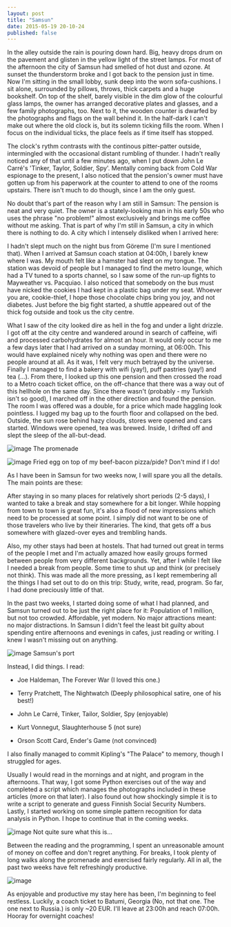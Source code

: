 ```yaml
---
layout: post
title: "Samsun"
date: 2015-05-19 20-10-24
published: false
---
```


In the alley outside the rain is pouring down hard. Big, heavy drops drum on the pavement and glisten in the yellow light of the street lamps. For most of the afternoon the city of Samsun had smelled of hot dust and ozone.  At sunset the thunderstorm broke and I got back to the pension just in time. Now I'm sitting in the small lobby, sunk deep into the worn sofa-cushions. I sit alone, surrounded by pillows, throws, thick carpets and a huge bookshelf. On top of the shelf, barely visible in the dim glow of the colourful glass lamps, the owner has arranged decorative plates and glasses, and a few family photographs, too. Next to it, the wooden counter is dwarfed by the photographs and flags on the wall behind it. In the half-dark I can't make out where the old clock is, but its solemn ticking fills the room. When I focus on the individual ticks, the place feels as if time itself has stopped.

The clock's rythm contrasts with the continous pitter-patter outside, intermingled with the occasional distant rumbling of thunder. I hadn't really noticed any of that until a few minutes ago, when I put down John Le Carré's 'Tinker, Taylor, Soldier, Spy'. Mentally coming back from Cold War espionage to the present, I also noticed that the pension's owner must have gotten up from his paperwork at the counter to attend to one of the rooms upstairs. There isn't much to do though, since I am the only guest.

No doubt that's part of the reason why I am still in Samsun: The pension is neat and very quiet. The owner is a stately-looking man in his early 50s who uses the phrase "no problem!" almost exclusively and brings me coffee without me asking. That is part of why I'm still in Samsun, a city in which there is nothing to do. A city which I intensely disliked when I arrived here:

I hadn't slept much on the night bus from Göreme (I'm sure I mentioned that). When I arrived at Samsun coach station at 04:00h, I barely knew where I was. My mouth felt like a hamster had slept on my tongue. The station was devoid of people but I managed to find the metro lounge, which had a TV tuned to a sports channel, so I saw some of the run-up fights to Mayweather vs. Pacquiao.  I also noticed that somebody on the bus must have nicked the cookies I had kept in a plastic bag under my seat. Whoever you are, cookie-thief, I hope those chocolate chips bring you joy, and not diabetes. Just before the big fight started, a shuttle appeared out of the thick fog outside and took us the city centre. 

What I saw of the city looked dire as hell in the fog and under a light drizzle. I got off at the city centre and wandered around in search of caffeine, wifi and processed carbohydrates for almost an hour. It would only occur to me a few days later that I had arrived on a sunday morning, at 06:00h. This would have explained nicely why nothing was open and there were no people around at all. As it was, I felt very much betrayed by the universe. Finally I managed to find a bakery with wifi (yay!), puff pastries (yay!) and tea (...). From there, I looked up this one pension and then crossed the road to a Metro coach ticket office, on the off-chance that there was a way out of this hellhole on the same day. Since there wasn't (probably - my Turkish isn't so good), I marched off in the other direction and found the pension. The room I was offered was a double, for a price which made haggling look pointless. I lugged my bag up to the fourth floor and collapsed on the bed. Outside, the sun rose behind hazy clouds, stores were opened and cars started. Windows were opened, tea was brewed. Inside, I drifted off and slept the sleep of the all-but-dead.

![image](http://www.escapingsloth.com/pics/IMG_20150504_191404_scaled.jpg)
The promenade

![image](http://www.escapingsloth.com/pics/IMG_20150505_142038_scaled.jpg)
Fried egg on top of my beef-bacon pizza/pide? Don't mind if I do!

As I have been in Samsun for two weeks now, I will spare you all the details. The main points are these:

After staying in so many places for relatively short periods (2-5 days), I wanted to take a break and stay somewhere for a bit longer. While hopping from town to town is great fun, it's also a flood of new impressions which need to be processed at some point. I simply did not want to be one of those travelers who live by their itineraries. The kind, that gets off a bus somewhere with glazed-over eyes and trembling hands. 

Also, my other stays had been at hostels. That had turned out great in terms of the people I met and I'm actually amazed how easily groups formed between people from very different backgrounds. Yet, after I while I felt like I needed a break from people. Some time to shut up and think (or precisely not think). This was made all the more pressing, as I kept remembering all the things I had set out to do on this trip: Study, write, read, program. So far, I had done preciously little of that.

In the past two weeks, I started doing some of what I had planned, and Samsun turned out to be just the right place for it: Population of 1 million, but not too crowded. Affordable, yet modern. No major attractions meant: no major distractions. In Samsun I didn't feel the least bit guilty about spending entire afternoons and evenings in cafes, just reading or writing. I knew I wasn't missing out on anything.

![image](http://www.escapingsloth.com/pics/IMG_20150504_191736_scaled.jpg)
Samsun's port


Instead, I did things. I read:

- Joe Haldeman, The Forever War (I loved this one.)

- Terry Pratchett, The Nightwatch (Deeply philosophical satire, one of his best!)

- John Le Carré, Tinker, Tailor, Soldier, Spy (enjoyable)

- Kurt Vonnegut, Slaughterhouse 5 (not sure)

- Orson Scott Card, Ender's Game (not convinced)

I also finally managed to commit Kipling's "The Palace" to memory, though I struggled for ages.

Usually I would read in the mornings and at night, and program in the afternoons. That way, I got some Python exercises out of the way and completed a script which manages the photographs included in these articles (more on that later). I also found out how shockingly simple it   is to write a script to generate and guess Finnish Social Security Numbers. Lastly, I started working on some simple pattern recognition for data analysis in Python. I hope to continue that in the coming weeks.

![image](http://www.escapingsloth.com/pics/IMG_20150506_130454_scaled.jpg)
Not quite sure what this is...

Between the reading and the programming, I spent an unreasonable amount of money on coffee and don't regret anything. For breaks, I took plenty of long walks along the promenade and exercised fairly regularly. All in all, the past two weeks have felt refreshingly productive.

![image](http://www.escapingsloth.com/pics/IMG_20150509_170844_scaled.jpg)

As enjoyable and productive my stay here has been, I'm beginning to feel restless. Luckily, a coach ticket to Batumi, Georgia (No, not that one. The one next to Russia.) is only ~20 EUR. I'll leave at 23:00h and reach 07:00h. Hooray for overnight coaches!





















